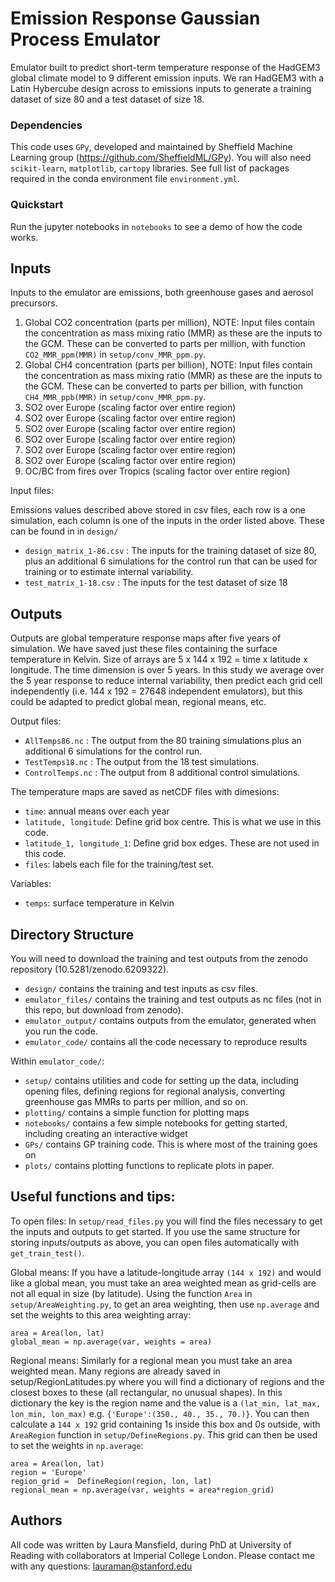 # Emission Response Gaussian Process Emulator
Emulator built to predict short-term temperature response of the HadGEM3 global climate model to 9 different emission inputs. 
We ran HadGEM3 with a Latin Hybercube design across to emissions inputs to generate a training dataset of size 80 and a test dataset of size 18.

### Dependencies
This code uses `GPy`, developed and maintained by Sheffield Machine Learning group (https://github.com/SheffieldML/GPy). You will also need `scikit-learn`, `matplotlib`, `cartopy` libraries. See full list of packages required in the conda environment file `environment.yml`.

### Quickstart
Run the jupyter notebooks in `notebooks` to see a demo of how the code works.

## Inputs
Inputs to the emulator are emissions, both greenhouse gases and aerosol precursors.
1. Global CO2 concentration (parts per million), NOTE: Input files contain the concentration as mass mixing ratio (MMR) as these are the inputs to the GCM. These can be converted to parts per million, with function `CO2_MMR_ppm(MMR)` in `setup/conv_MMR_ppm.py`.
2. Global CH4 concentration (parts per billion), NOTE: Input files contain the concentration as mass mixing ratio (MMR) as these are the inputs to the GCM. These can be converted to parts per billion, with function `CH4_MMR_ppb(MMR)` in `setup/conv_MMR_ppm.py`.  
3. SO2 over Europe (scaling factor over entire region)
4. SO2 over Europe (scaling factor over entire region)
5. SO2 over Europe (scaling factor over entire region)
6. SO2 over Europe (scaling factor over entire region)
7. SO2 over Europe (scaling factor over entire region)
8. SO2 over Europe (scaling factor over entire region)
9. OC/BC from fires over Tropics (scaling factor over entire region)

Input files: 

Emissions values described above stored in csv files, each row is a one simulation, each column is one of the inputs in the order listed above. These can be found in in `design/`
* `design_matrix_1-86.csv` : The inputs for the training dataset of size 80, plus an additional 6 simulations for the control run that can be used for training or to estimate internal variability.
* `test_matrix_1-18.csv`   : The inputs for the test dataset of size 18

## Outputs
Outputs are global temperature response maps after five years of simulation. We have saved just these files containing the surface temperature in Kelvin. Size of arrays are 5 x 144 x 192 = time x latitude x longitude. The time dimension is over 5 years. In this study we average over the 5 year response to reduce internal variability, then predict each grid cell independently (i.e. 144 x 192 = 27648 independent emulators), but this could be adapted to predict global mean, regional means,  etc.

Output files:
* `AllTemps86.nc`   : The output from the 80 training simulations plus an additional 6 simulations for the control run.
* `TestTemps18.nc`  : The output from the 18 test simulations.
* `ControlTemps.nc` : The output from 8 additional control simulations.

The temperature maps are saved as netCDF files with dimesions:
* `time`: annual means over each year
* `latitude, longitude`: Define grid box centre. This is what we use in this code.
* `latitude_1, longitude_1`: Define grid box edges. These are not used in this code.
* `files`: labels each file for the training/test set. 

Variables:
* `temps`: surface temperature in Kelvin

## Directory Structure
You will need to download the training and test outputs from the zenodo repository (10.5281/zenodo.6209322).
* `design/` contains the training and test inputs as csv files.
* `emulator_files/` contains the training and test outputs as nc files (not in this repo, but download from zenodo).
* `emulator_output/` contains outputs from the emulator, generated when you run the code. 
* `emulator_code/` contains all the code necessary to reproduce results

Within `emulator_code/`:

* `setup/` contains utilities and code for setting up the data, including opening files, defining regions for regional analysis, converting greenhouse gas MMRs to parts per million, and so on.
* `plotting/` contains a simple function for plotting maps
* `notebooks/` contains a few simple notebooks for getting started, including creating an interactive widget
* `GPs/` contains GP training code. This is where most of the training goes on
* `plots/` contains plotting functions to replicate plots in paper.


## Useful functions and tips:

To open files: In `setup/read_files.py` you will find the files necessary to get the inputs and outputs to get started. If you use the same structure for storing inputs/outputs as above, you can open files automatically with `get_train_test()`. 

Global means: If you have a latitude-longitude array `(144 x 192)` and would like a global mean, you must take an area weighted mean as grid-cells are not all equal in size (by latitude). Using the function `Area` in `setup/AreaWeighting.py`, to get an area weighting, then use `np.average` and set the weights to this area weighting array:
```
area = Area(lon, lat)
global_mean = np.average(var, weights = area)
```
    
Regional means: Similarly for a regional mean you must take an area weighted mean. Many regions are already saved in setup/RegionLatitudes.py where you will find a dictionary of regions and the closest boxes to these (all rectangular, no unusual shapes). In this dictionary the key is the region name and the value is a `(lat_min, lat_max, lon_min, lon_max)` e.g. `{'Europe':(350., 40., 35., 70.)}`. You can then calculate a `144 x 192` grid containing 1s inside this box and 0s outside, with `AreaRegion` function in `setup/DefineRegions.py`. This grid can then be used to set the weights in `np.average`:

```
area = Area(lon, lat)
region = 'Europe'
region_grid =  DefineRegion(region, lon, lat)
regional_mean = np.average(var, weights = area*region_grid)
```

## Authors
All code was written by Laura Mansfield, during PhD at University of Reading with collaborators at Imperial College London. 
Please contact me with any questions: lauraman@stanford.edu
